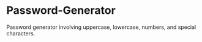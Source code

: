 # Password-Generator
Password generator involving uppercase, lowercase, numbers, and special characters.
